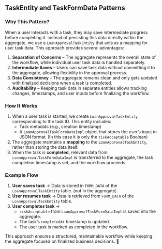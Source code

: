 
## TaskEntity and TaskFormData Patterns

### Why This Pattern?

When a user interacts with a task, they may save intermediate progress before completing it. Instead of persisting this
data directly within the aggregate, we use a `LoanApprovalTaskEntity` that acts as a mapping for user task data. This
approach provides several advantages:

1. **Separation of Concerns** – The aggregate represents the overall state of the workflow, while individual user task
   data is handled separately.
2. **Intermediate Saves** – Users can save task data without committing it to the aggregate, allowing flexibility in the
   approval process.
3. **Data Consistency** – The aggregate remains clean and only gets updated with finalized decisions when a task is
   completed.
4. **Auditability** – Keeping task data in separate entities allows tracking changes, timestamps, and user inputs before
   finalizing the workflow.

### How It Works

1. When a user task is started, we create `LoanApprovalTaskEntity` corresponding to the task ID. This entity includes:
    - Task metadata (e.g., creation timestamp)
    - A `LoanApprovalTaskFormDataImpl` object that stores the user’s input in JSON format. (In this case it is only the `riskAcceptable` Boolean)
2. The aggregate maintains a **mapping** to the `LoanApprovalTaskEntity`, rather than storing the data itself.
3. When the task is **completed**, relevant data from `LoanApprovalTaskFormDataImpl` is transferred to the aggregate,
   the task completion timestamp is set, and the workflow proceeds.

### Example Flow

1. **User saves task** → Data is stored in `FORM_DATA` of the `LoanApprovalTaskEntity` table. (not in the aggregate).
2. **User resumes task** → Data is retrieved from `FORM_DATA` of the `LoanApprovalTaskEntity` table.
3. **User completes task** →
    - `riskAcceptable` from `LoanApprovalTaskFormDataImpl` is saved into the aggregate.
    - The task’s `completedAt` timestamp is updated.
    - The user task is marked as completed in the workflow.

This approach ensures a structured, maintainable workflow while keeping the aggregate focused on finalized business
decisions. 🚀

